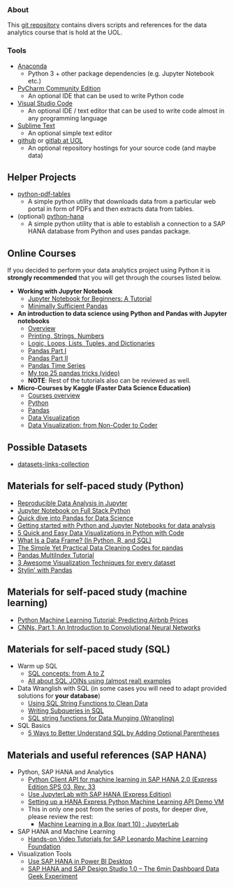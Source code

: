 ### About

This [git repository](https://github.com/vdmitriyev/uol-data-analytics) contains divers scripts and references for the data analytics course that is hold at the UOL.

### Tools

* [Anaconda](https://www.anaconda.com/distribution/)
    - Python 3 + other package dependencies (e.g. Jupyter Notebook etc.)
* [PyCharm Community Edition](https://www.jetbrains.com/pycharm/download/)
    - An optional IDE that can be used to write Python code
* [Visual Studio Code](https://code.visualstudio.com/)
    - An optional IDE / text editor that can be used to write code almost in any programming language
* [Sublime Text](https://www.sublimetext.com/)
    - An optional simple text editor
* [github](https://github.com/) or [gitlab at UOL](https://gitlab.uni-oldenburg.de/)
    - An optional repository hostings for your source code (and maybe data)

## Helper Projects

* [python-pdf-tables](https://github.com/vdmitriyev/uol-data-analytics/tree/master/python-pdf-tables)
    - A simple python utility that downloads data from a particular web portal in form of PDFs and then extracts data from tables.
* (optional) [python-hana](https://github.com/vdmitriyev/uol-data-analytics/tree/master/python-hana)
    - A simple python utility that is able to establish a connection to a SAP HANA database from Python and uses pandas package.

## Online Courses

If you decided to perform your data analytics project using Python it is **strongly recommended** that you will get through the courses listed below.

* **Working with Jupyter Notebook**
    - [Jupyter Notebook for Beginners: A Tutorial](https://www.dataquest.io/blog/jupyter-notebook-tutorial/)
    - [Minimally Sufficient Pandas](https://medium.com/dunder-data/minimally-sufficient-pandas-a8e67f2a2428)
* **An introduction to data science using Python and Pandas with Jupyter notebooks**
    - [Overview](https://github.com/cuttlefishh/python-for-data-analysis)
    - [Printing, Strings, Numbers](https://github.com/cuttlefishh/python-for-data-analysis/blob/master/lessons/lesson05.ipynb)
    - [Logic, Loops, Lists, Tuples, and Dictionaries](https://github.com/cuttlefishh/python-for-data-analysis/blob/master/lessons/lesson07.ipynb)
    - [Pandas Part I](https://github.com/cuttlefishh/python-for-data-analysis/blob/master/lessons/lesson11.ipynb)
    - [Pandas Part II](https://github.com/cuttlefishh/python-for-data-analysis/blob/master/lessons/lesson12.ipynb)
    - [Pandas Time Series](https://github.com/cuttlefishh/python-for-data-analysis/blob/master/lessons/lesson15.ipynb)
    - [My top 25 pandas tricks (video)](https://www.dataschool.io/python-pandas-tricks/)
    - **NOTE**: Rest of the tutorials also can be reviewed as well.
* **Micro-Courses by Kaggle (Faster Data Science Education)**
    - [Courses overview](https://www.kaggle.com/learn/overview)
    - [Python](https://www.kaggle.com/learn/python)
    - [Pandas](https://www.kaggle.com/learn/pandas)
    - [Data Visualization](https://www.kaggle.com/learn/data-visualization)
    - [Data Visualization: from Non-Coder to Coder](https://www.kaggle.com/learn/data-visualization-from-non-coder-to-coder)

## Possible Datasets

* [datasets-links-collection](https://github.com/vdmitriyev/datasets-links-collection)

## Materials for self-paced study (**Python**)

* [Reproducible Data Analysis in Jupyter](https://jakevdp.github.io/blog/2017/03/03/reproducible-data-analysis-in-jupyter/)
* [Jupyter Notebook on Full Stack Python](https://www.fullstackpython.com/jupyter-notebook.html)
* [Quick dive into Pandas for Data Science](https://towardsdatascience.com/quick-dive-into-pandas-for-data-science-cc1c1a80d9c4)
* [Getting started with Python and Jupyter Notebooks for data analysis](http://www.storybench.org/getting-started-with-python-and-jupyter-notebooks-for-data-analysis/)
* [5 Quick and Easy Data Visualizations in Python with Code](https://towardsdatascience.com/5-quick-and-easy-data-visualizations-in-python-with-code-a2284bae952f)
* [What Is a Data Frame? (In Python, R, and SQL)](https://www.oilshell.org/blog/2018/11/30.html)
* [The Simple Yet Practical Data Cleaning Codes for pandas](https://towardsdatascience.com/the-simple-yet-practical-data-cleaning-codes-ad27c4ce0a38)
* [Pandas MultiIndex Tutorial](https://github.com/ZaxR/pandas_multiindex_tutorial/blob/master/Pandas%20MultiIndex%20Tutorial.ipynb)
* [3 Awesome Visualization Techniques for every dataset](https://mlwhiz.com/blog/2019/04/19/awesome_seaborn_visuals/)
* [Stylin’ with Pandas](https://pbpython.com/styling-pandas.html)

## Materials for self-paced study (**machine learning**)

* [Python Machine Learning Tutorial: Predicting Airbnb Prices](https://www.dataquest.io/blog/machine-learning-tutorial/)
* [CNNs, Part 1: An Introduction to Convolutional Neural Networks](https://victorzhou.com/blog/intro-to-cnns-part-1/)

## Materials for self-paced study (**SQL**)

* Warm up SQL
    - [SQL concepts: from A to Z](http://www.helenanderson.co.nz/sql-concepts-from-a-to-z/)
    - [All about SQL JOINs using (almost real) examples](http://www.helenanderson.co.nz/sql-joins/)
* Data Wranglish with SQL (in some cases you will need to adapt provided solutions for **your database**)
    - [Using SQL String Functions to Clean Data](https://community.modeanalytics.com/sql/tutorial/sql-string-functions-for-cleaning/)
    - [Writing Subqueries in SQL](https://community.modeanalytics.com/sql/tutorial/sql-subqueries/)
    - [SQL string functions for Data Munging (Wrangling)](https://www.sqlshack.com/sql-string-functions-for-data-munging-wrangling/)
* SQL Basics
    - [5 Ways to Better Understand SQL by Adding Optional Parentheses](https://blog.jooq.org/2020/03/03/better-understand-sql-by-adding-optional-parentheses/)

## Materials and useful references (**SAP HANA**)

* Python, SAP HANA and Analytics
    - [Python Client API for machine learning in SAP HANA 2.0 (Express Edition SPS 03, Rev. 33](https://blogs.sap.com/2018/10/29/python-client-api-for-machine-learning-in-sap-hana-2.0-express-edition-sps-03-revision-33/)
    - [Use JupyterLab with SAP HANA (Express Edition)](https://developers.sap.com/tutorials/mlb-hxe-tools-jupyter.html)
    - [Setting up a HANA Express Python Machine Learning API Demo VM](https://blogs.sap.com/2018/11/03/setting-up-a-hana-express-python-machine-learning-api-demo-vm/)
    - This in only one post from the series of posts, for deeper dive, please review the rest:
        + [Machine Learning in a Box (part 10) : JupyterLab](https://blogs.sap.com/2018/10/01/machine-learning-in-a-box-part-10-jupyterlab/)
* SAP HANA and Machine Learning
    - [Hands-on Video Tutorials for SAP Leonardo Machine Learning Foundation](https://blogs.sap.com/2018/11/26/hands-on-video-tutorials-for-sap-leonardo-machine-learning-foundation/)
* Visualization Tools
    - [Use SAP HANA in Power BI Desktop](https://docs.microsoft.com/en-us/power-bi/desktop-sap-hana)
    - [SAP HANA and SAP Design Studio 1.0 – The 6min Dashboard Data Geek Experiment](https://www.agiledss.com/en/blog/sap-hana-and-sap-design-studio-10-6min-dashboard-data-geek-experiment)

